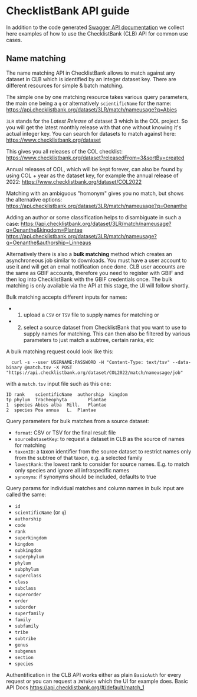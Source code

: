 # ChecklistBank API guide

In addition to the code generated [Swagger API documentation](https://api.checklistbank.org) we collect here examples of how to use the ChecklistBank (CLB) API for common use cases.


## Name matching
The name matching API in ChecklistBank allows to match against any dataset in CLB which is identified by an integer dataset key. 
There are different resources for simple & batch matching.

The simple one by one matching resource takes various query parameters, the main one being a `q` or alternatively `scientificName` for the name:
https://api.checklistbank.org/dataset/3LR/match/nameusage?q=Abies

`3LR` stands for the *Latest Release* of dataset 3 which is the COL project.
So you will get the latest monthly release with that one without knowing it's actual integer key.
You can search for datasets to match against here: https://www.checklistbank.org/dataset

This gives you all releases of the COL checklist:
https://www.checklistbank.org/dataset?releasedFrom=3&sortBy=created

Annual releases of COL, which will be kept forever, can also be found by using COL + year as the dataset key, for example the annual release of 2022:
https://www.checklistbank.org/dataset/COL2022

Matching with an ambiguous "homonym" gives you no match, but shows the alternative options:
https://api.checklistbank.org/dataset/3LR/match/nameusage?q=Oenanthe

Adding an author or some classification helps to disambiguate in such a case:
https://api.checklistbank.org/dataset/3LR/match/nameusage?q=Oenanthe&kingdom=Plantae
https://api.checklistbank.org/dataset/3LR/match/nameusage?q=Oenanthe&authorship=Linneaus

Alternatively there is also a **bulk matching** method which creates an asynchroneous job similar to downloads.
You must have a user account to use it and will get an email notification once done. 
CLB user accounts are the same as GBIF accounts, therefore you need to register with GBIF and then log into ChecklistBank with the GBIF credentials once. 
The bulk matching is only available via the API at this stage, the UI will follow shortly.

Bulk matching accepts different inputs for names:

 - 1) upload a `CSV` or `TSV` file to supply names for matching or
 - 2) select a source dataset from ChecklistBank that you want to use to supply names for matching. This can then also be filtered by various parameters to just match a subtree, certain ranks, etc

 A bulk matching request could look like this:
 ```
   curl -s --user USERNAME:PASSWORD -H "Content-Type: text/tsv" --data-binary @match.tsv -X POST "https://api.checklistbank.org/dataset/COL2022/match/nameusage/job"
 ```
with a `match.tsv` input file such as this one:

 ```
 ID	rank	scientificName	authorship	kingdom
 tp	phylum	Tracheophyta		Plantae
 1	species	Abies alba	Mill.	Plantae
 2	species	Poa annua	L.	Plantae
 ```

 Query parameters for bulk matches from a source dataset:
   - `format`: CSV or TSV for the final result file
   - `sourceDatasetKey`: to request a dataset in CLB as the source of names for matching
   - `taxonID`: a taxon identifier from the source dataset to restrict names only from the subtree of that taxon, e.g. a selected family
   - `lowestRank`: the lowest rank to consider for source names. E.g. to match only species and ignore all infraspecific names
   - `synonyms`: if synonyms should be included, defaults to true
 
Query params for individual matches and column names in bulk input are called the same:
   - `id`
   - `scientificName` (or `q`)
   - `authorship`
   - `code`
   - `rank`
   - `superkingdom`
   - `kingdom`
   - `subkingdom`
   - `superphylum`
   - `phylum`
   - `subphylum`
   - `superclass`
   - `class`
   - `subclass`
   - `superorder`
   - `order`
   - `suborder`
   - `superfamily`
   - `family`
   - `subfamily`
   - `tribe`
   - `subtribe`
   - `genus`
   - `subgenus`
   - `section`
   - `species`

Authentification in the CLB API works either as plain `BasicAuth` for every request or you can request a `JWToken` which the UI for example does.
Basic API Docs https://api.checklistbank.org/#/default/match_1  